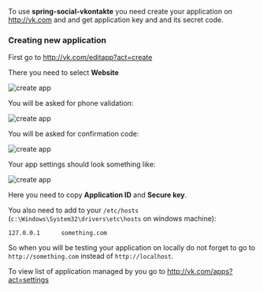 To use **spring-social-vkontakte** you need create your application on http://vk.com and and get application key and and its secret code.

### Creating new application
First go to http://vk.com/editapp?act=create

There you need to select **Website**

![create app](https://raw.github.com/wiki/vkolodrevskiy/spring-social-vkontakte/images/createWebsiteApp.png)

You will be asked for phone validation:

![create app](https://raw.github.com/wiki/vkolodrevskiy/spring-social-vkontakte/images/phoneVerif.png)

You will be asked for confirmation code:

![create app](https://raw.github.com/wiki/vkolodrevskiy/spring-social-vkontakte/images/phoneVerif2.png)

Your app settings should look something like:

![create app](https://raw.github.com/wiki/vkolodrevskiy/spring-social-vkontakte/images/testWebsiteAppConf.png)

Here you need to copy **Application ID** and **Secure key**.

You also need to add to your `/etc/hosts` (`c:\Windows\System32\drivers\etc\hosts` on windows machine):

`127.0.0.1      something.com`

So when you will be testing your application on locally do not forget to go to `http://something.com` instead of `http://localhost`.

To view list of application managed by you go to http://vk.com/apps?act=settings